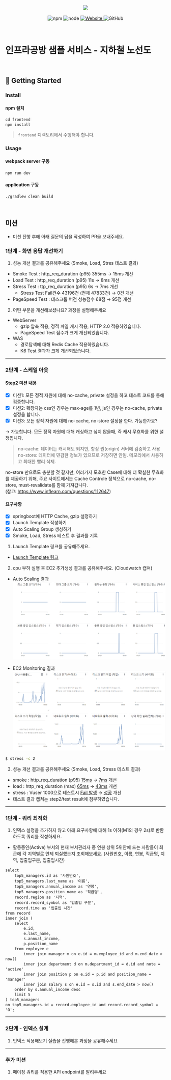 <p align="center">
    <img width="200px;" src="https://raw.githubusercontent.com/woowacourse/atdd-subway-admin-frontend/master/images/main_logo.png"/>
</p>
<p align="center">
  <img alt="npm" src="https://img.shields.io/badge/npm-%3E%3D%205.5.0-blue">
  <img alt="node" src="https://img.shields.io/badge/node-%3E%3D%209.3.0-blue">
  <a href="https://edu.nextstep.camp/c/R89PYi5H" alt="nextstep atdd">
    <img alt="Website" src="https://img.shields.io/website?url=https%3A%2F%2Fedu.nextstep.camp%2Fc%2FR89PYi5H">
  </a>
  <img alt="GitHub" src="https://img.shields.io/github/license/next-step/atdd-subway-service">
</p>

<br>

# 인프라공방 샘플 서비스 - 지하철 노선도

<br>

## 🚀 Getting Started

### Install
#### npm 설치
```
cd frontend
npm install
```
> `frontend` 디렉토리에서 수행해야 합니다.

### Usage
#### webpack server 구동
```
npm run dev
```
#### application 구동
```
./gradlew clean build
```
<br>

## 미션

* 미션 진행 후에 아래 질문의 답을 작성하여 PR을 보내주세요.


### 1단계 - 화면 응답 개선하기
1. 성능 개선 결과를 공유해주세요 (Smoke, Load, Stres 테스트 결과)
- Smoke Test : http_req_duration (p95) 355ms → 15ms 개선
- Load Test : http_req_duration (p95) 11s → 8ms 개선
- Stress Test : ttp_req_duration (p95) 6s → 7ms 개선
  - Stress Test Fail건수 43196건 (전체 47833건) → 0건 개선
- PageSpeed Test : 데스크톱 버전 성능점수 68점 → 95점 개선

2. 어떤 부분을 개선해보셨나요? 과정을 설명해주세요
- WebServer
  - gzip 압축 적용, 정적 파일 캐시 적용, HTTP 2.0 적용하였습니다.
  - PageSpeed Test 점수가 크게 개선되었습니다.
- WAS
  - 경로탐색에 대해 Redis Cache  적용하였습니다.
  - K6 Test 결과가 크게 개선되었습니다.

---

### 2단계 - 스케일 아웃

#### Step2 미션 내용
- [X] 미션1: 모든 정적 자원에 대해 no-cache, private 설정을 하고 테스트 코드를 통해 검증합니다.
- [X] 미션2: 확장자는 css인 경우는 max-age를 1년, js인 경우는 no-cache, private 설정을 합니다.
- [X] 미션3: 모든 정적 자원에 대해 no-cache, no-store 설정을 한다. 가능한가요? 

→ 가능합니다. 모든 정적 자원에 대해 캐싱하고 싶지 않을때, 즉 캐시 무효화를 위한 설정입니다.
  > no-cache: 데이터는 캐시해도 되지만, 항상 원(origin) 서버에 검증하고 사용<br>
   no-store: 데이터에 민감한 정보가 있으므로 저장하면 안됨. 메모리에서 사용하고 최대한 빨리 삭제.

no-store 만으로도 충분할 것 같지만, 여러가지 모호한 Case에 대해 더 확실한 무효화를 제공하기 위해, 주요 사이트에서는 Cache Controle 정책으로 no-cache, no-store, must-revalidate를 함께 가져갑니다. <br>
(참고: https://www.inflearn.com/questions/112647)

#### 요구사항
- [X] springboot에 HTTP Cache, gzip 설정하기
- [X] Launch Template 작성하기
- [X] Auto Scaling Group 생성하기
- [X] Smoke, Load, Stress 테스트 후 결과를 기록

1. Launch Template 링크를 공유해주세요.
-  [Launch Template 링크](https://ap-northeast-2.console.aws.amazon.com/ec2/v2/home?region=ap-northeast-2#LaunchTemplateDetails:launchTemplateId=lt-09e692a207f9f6542)

2. cpu 부하 실행 후 EC2 추가생성 결과를 공유해주세요. (Cloudwatch 캡쳐)
- Auto Scaling 결과
  ![AutoScaling](step2/test%20result/cloudwatch-autoScaling.PNG)


- EC2 Monitoring 결과
  ![EC2](step2/test%20result/cloudwatch-ec2.PNG)

```sh
$ stress -c 2
```

3. 성능 개선 결과를 공유해주세요 (Smoke, Load, Stress 테스트 결과)
- smoke : http_req_duration (p95) [15ms](step1/03.%20after%20(was)/3-1.%20smoke_k6_after2.PNG) 
                                → [7ms](step2/test%20result/1.%20smoke%20test.PNG) 개선
- load : http_req_duration (max) [65ms](step1/03.%20after%20(was)/3-2.%20load_k6_after2.PNG) 
                                → [43ms](step2/test%20result/2.%20load%20test.PNG) 개선
- stress : Vuser 1000으로 테스트시 [Fail 발생](step1/03.%20after%20(was)/4.%20stress_test_fail%20(VUser%201000).PNG) 
                                → [성공](step2/test%20result/3.%20stress%20test%20(VUser%201000).PNG) 개선
- 테스트 결과 캡쳐는 step2/test result에 첨부하였습니다.
---

### 1단계 - 쿼리 최적화

1. 인덱스 설정을 추가하지 않고 아래 요구사항에 대해 1s 이하(M1의 경우 2s)로 반환하도록 쿼리를 작성하세요.

- 활동중인(Active) 부서의 현재 부서관리자 중 연봉 상위 5위안에 드는 사람들이 최근에 각 지역별로 언제 퇴실했는지 조회해보세요. (사원번호, 이름, 연봉, 직급명, 지역, 입출입구분, 입출입시간)

```roomsql
select 
	top5_managers.id as '사원번호', 
	top5_managers.last_name as '이름', 
	top5_managers.annual_income as '연봉',
	top5_managers.position_name as '직급명',
	record.region as '지역', 
	record.record_symbol as '입출입 구분',
	record.time as '입출입 시간'
from record
inner join (
	select 
		e.id, 
		e.last_name, 
		s.annual_income, 
		p.position_name
	from employee e
		inner join manager m on e.id = m.employee_id and m.end_date > now()
		inner join department d on m.department_id = d.id and note = 'active'
		inner join position p on e.id = p.id and position_name = 'manager'
		inner join salary s on e.id = s.id and s.end_date > now()
	order by s.annual_income desc
	limit 5
) top5_managers
on top5_managers.id = record.employee_id and record.record_symbol = 'O';
```

---

### 2단계 - 인덱스 설계

1. 인덱스 적용해보기 실습을 진행해본 과정을 공유해주세요

---

### 추가 미션

1. 페이징 쿼리를 적용한 API endpoint를 알려주세요
